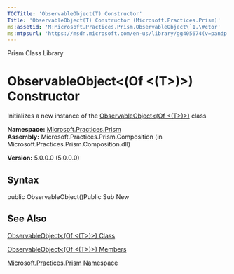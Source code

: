 ```yaml
---
TOCTitle: 'ObservableObject(T) Constructor'
Title: 'ObservableObject(T) Constructor (Microsoft.Practices.Prism)'
ms:assetid: 'M:Microsoft.Practices.Prism.ObservableObject\`1.\#ctor'
ms:mtpsurl: 'https://msdn.microsoft.com/en-us/library/gg405674(v=pandp.50)'
---
```


Prism Class Library

ObservableObject&lt;(Of &lt;(T&gt;)&gt;) Constructor
====================================================

Initializes a new instance of the [ObservableObject&lt;(Of &lt;(T&gt;)&gt;)](https://msdn.microsoft.com/library/microsoft.practices.prism.observableobject%601) class

**Namespace:** [Microsoft.Practices.Prism](https://msdn.microsoft.com/library/microsoft.practices.prism)
**Assembly:** Microsoft.Practices.Prism.Composition (in Microsoft.Practices.Prism.Composition.dll)

**Version:** 5.0.0.0 (5.0.0.0)

## Syntax


public ObservableObject()Public Sub New

See Also
--------


[ObservableObject&lt;(Of &lt;(T&gt;)&gt;) Class](https://msdn.microsoft.com/library/microsoft.practices.prism.observableobject%601)

[ObservableObject&lt;(Of &lt;(T&gt;)&gt;) Members](https://msdn.microsoft.com/allmembers.t:microsoft.practices.prism.observableobject%601)

[Microsoft.Practices.Prism Namespace](https://msdn.microsoft.com/library/microsoft.practices.prism)
